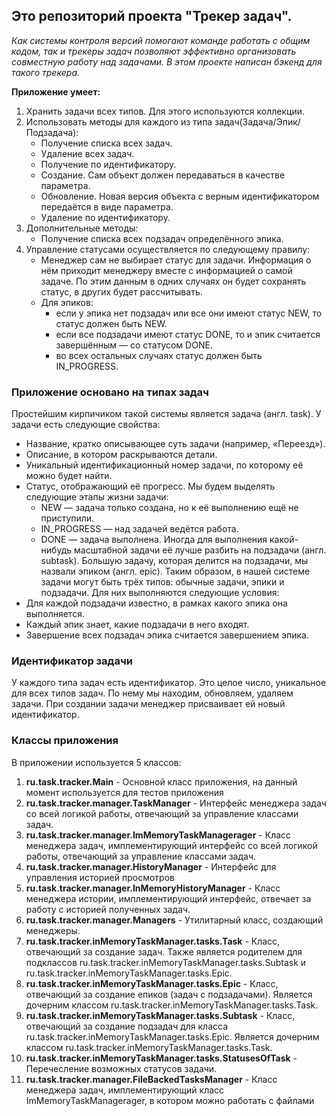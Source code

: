 ## Это репозиторий проекта "Трекер задач".
*Как системы контроля версий помогают команде работать с общим кодом, так и трекеры задач позволяют эффективно организовать совместную работу над задачами. В этом проекте написан бэкенд для такого трекера.*

**Приложение умеет:**
1. Хранить задачи всех типов. Для этого используются коллекции.
2. Использовать методы для каждого из типа задач(Задача/Эпик/Подзадача):
    * Получение списка всех задач.
    * Удаление всех задач.
    * Получение по идентификатору.
    * Создание. Сам объект должен передаваться в качестве параметра.
    * Обновление. Новая версия объекта с верным идентификатором передаётся в виде параметра.
    * Удаление по идентификатору.
3. Дополнительные методы:
    * Получение списка всех подзадач определённого эпика.
4. Управление статусами осуществляется по следующему правилу:
    * Менеджер сам не выбирает статус для задачи. Информация о нём приходит менеджеру вместе с информацией о самой задаче. По этим данным в одних случаях он будет сохранять статус, в других будет рассчитывать.
    * Для эпиков:
        * если у эпика нет подзадач или все они имеют статус NEW, то статус должен быть NEW.
        * если все подзадачи имеют статус DONE, то и эпик считается завершённым — со статусом DONE.
        * во всех остальных случаях статус должен быть IN_PROGRESS.


### Приложение основано на типах задач
Простейшим кирпичиком такой системы является задача (англ. task). 
У задачи есть следующие свойства:
* Название, кратко описывающее суть задачи (например, «Переезд»).
* Описание, в котором раскрываются детали.
* Уникальный идентификационный номер задачи, по которому её можно будет найти.
* Статус, отображающий её прогресс. Мы будем выделять следующие этапы жизни задачи:
    * NEW — задача только создана, но к её выполнению ещё не приступили.
    * IN_PROGRESS — над задачей ведётся работа.
    * DONE — задача выполнена.
Иногда для выполнения какой-нибудь масштабной задачи её лучше разбить на подзадачи (англ. subtask). Большую задачу, которая делится на подзадачи, мы назвали эпиком (англ. epic).
Таким образом, в нашей системе задачи могут быть трёх типов: обычные задачи, эпики и подзадачи. Для них выполняются следующие условия:
* Для каждой подзадачи известно, в рамках какого эпика она выполняется.
* Каждый эпик знает, какие подзадачи в него входят.
* Завершение всех подзадач эпика считается завершением эпика.

### Идентификатор задачи
У каждого типа задач есть идентификатор. Это целое число, уникальное для всех типов задач. По нему мы находим, обновляем, удаляем задачи. При создании задачи менеджер присваивает ей новый идентификатор.

### Классы приложения
В приложении используется 5 классов:
1. **ru.task.tracker.Main** - Основной класс приложения, на данный момент используется для тестов приложения
2. **ru.task.tracker.manager.TaskManager** - Интерфейс менеджера задач со всей логикой работы, отвечающий за управление классами задач.
3. **ru.task.tracker.manager.ImMemoryTaskManagerager** -  Класс менеджера задач, имплементирующий интерфейс со всей логикой работы, отвечающий за управление классами задач.
4. **ru.task.tracker.manager.HistoryManager** - Интерфейс для управления историей просмотров
5. **ru.task.tracker.manager.InMemoryHistoryManager** - Класс менеджера истории, имплементирующий интерфейс, отвечает за работу с историей полученных задач.
6. **ru.task.tracker.manager.Managers** - Утилитарный класс, создающий менеджеры.
7. **ru.task.tracker.inMemoryTaskManager.tasks.Task** - Класс, отвечающий за создание задач. Также является родителем для подклассов ru.task.tracker.inMemoryTaskManager.tasks.Subtask и ru.task.tracker.inMemoryTaskManager.tasks.Epic.
8. **ru.task.tracker.inMemoryTaskManager.tasks.Epic** - Класс, отвечающий за создание епиков (задач с подзадачами). Является дочерним классом ru.task.tracker.inMemoryTaskManager.tasks.Task.
9. **ru.task.tracker.inMemoryTaskManager.tasks.Subtask** - Класс, отвечающий за создание подзадач для класса ru.task.tracker.inMemoryTaskManager.tasks.Epic. Является дочерним классом ru.task.tracker.inMemoryTaskManager.tasks.Task.
10. **ru.task.tracker.inMemoryTaskManager.tasks.StatusesOfTask** - Перечесление возможных статусов задачи.
11. **ru.task.tracker.manager.FileBackedTasksManager** -  Класс менеджера задач, имплементирующий класс ImMemoryTaskManagerager, в котором можно работать с файлами

